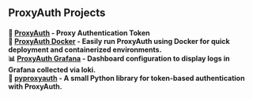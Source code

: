 ## ProxyAuth Projects  

<h4>
🔐 <b><a href="https://github.com/ProxyAuth/ProxyAuth">ProxyAuth</a></b> - Proxy Authentication Token<br>        
🐳 <b><a href="https://github.com/ProxyAuth/Docker">ProxyAuth Docker</a></b> - Easily run ProxyAuth using Docker for quick deployment and containerized environments.<br> 
📊 <b><a href="https://github.com/ProxyAuth/Grafana">ProxyAuth Grafana</a></b> - Dashboard configuration to display logs in Grafana collected via loki.<br>
🐍 <b><a href="https://github.com/ProxyAuth/pyproxyauth">pyproxyauth</a></b> - A small Python library for token-based authentication with ProxyAuth.
</h4>
